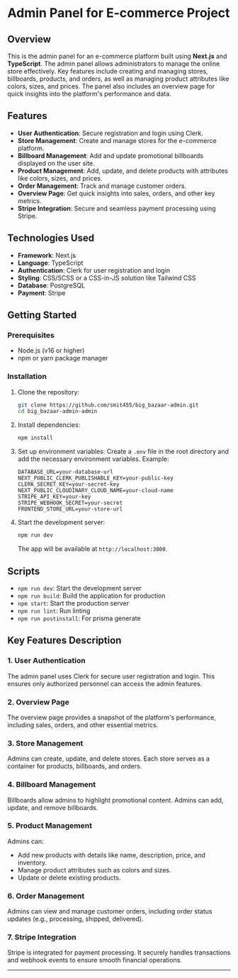 # Admin Panel for E-commerce Project

## Overview
This is the admin panel for an e-commerce platform built using **Next.js** and **TypeScript**. The admin panel allows administrators to manage the online store effectively. Key features include creating and managing stores, billboards, products, and orders, as well as managing product attributes like colors, sizes, and prices. The panel also includes an overview page for quick insights into the platform's performance and data.

## Features
- **User Authentication**: Secure registration and login using Clerk.
- **Store Management**: Create and manage stores for the e-commerce platform.
- **Billboard Management**: Add and update promotional billboards displayed on the user site.
- **Product Management**: Add, update, and delete products with attributes like colors, sizes, and prices.
- **Order Management**: Track and manage customer orders.
- **Overview Page**: Get quick insights into sales, orders, and other key metrics.
- **Stripe Integration**: Secure and seamless payment processing using Stripe.

## Technologies Used
- **Framework**: Next.js
- **Language**: TypeScript
- **Authentication**: Clerk for user registration and login
- **Styling**: CSS/SCSS or a CSS-in-JS solution like Tailwind CSS 
- **Database**: PostgreSQL
- **Payment**: Stripe

## Getting Started

### Prerequisites
- Node.js (v16 or higher)
- npm or yarn package manager

### Installation
1. Clone the repository:
   ```bash
   git clone https://github.com/smit455/big_bazaar-admin.git
   cd big_bazaar-admin-admin
   ```

2. Install dependencies:
   ```bash
   npm install
   ```

3. Set up environment variables:
   Create a `.env` file in the root directory and add the necessary environment variables. Example:
   ```env
   DATABASE_URL=your-database-url
   NEXT_PUBLIC_CLERK_PUBLISHABLE_KEY=your-public-key
   CLERK_SECRET_KEY=your-secret-key
   NEXT_PUBLIC_CLOUDINARY_CLOUD_NAME=your-cloud-name
   STRIPE_API_KEY=your-key
   STRIPE_WEBHOOK_SECRET=your-secret
   FRONTEND_STORE_URL=your-store-url
   ```

4. Start the development server:
   ```bash
   npm run dev
   ```

   The app will be available at `http://localhost:3000`.

## Scripts
- `npm run dev`: Start the development server
- `npm run build`: Build the application for production
- `npm start`: Start the production server
- `npm run lint`: Run linting
- `npm run postinstall`: For prisma generate

## Key Features Description

### 1. User Authentication
The admin panel uses Clerk for secure user registration and login. This ensures only authorized personnel can access the admin features.

### 2. Overview Page
The overview page provides a snapshot of the platform's performance, including sales, orders, and other essential metrics.

### 3. Store Management
Admins can create, update, and delete stores. Each store serves as a container for products, billboards, and orders.

### 4. Billboard Management
Billboards allow admins to highlight promotional content. Admins can add, update, and remove billboards.

### 5. Product Management
Admins can:
- Add new products with details like name, description, price, and inventory.
- Manage product attributes such as colors and sizes.
- Update or delete existing products.

### 6. Order Management
Admins can view and manage customer orders, including order status updates (e.g., processing, shipped, delivered).

### 7. Stripe Integration
Stripe is integrated for payment processing. It securely handles transactions and webhook events to ensure smooth financial operations.


---
